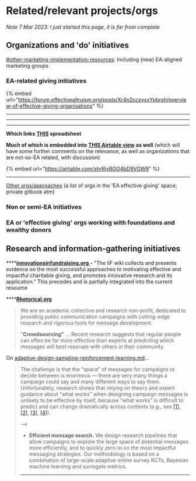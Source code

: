 # Related/relevant projects/orgs

_Note 7 Mar 2023: I just started this page, it is far from complete_

## Organizations and 'do' initiatives

[#other-marketing-implementation-resources](../marketing-and-testing-opportunities-tools-tips/implementation-and-collecting-data-issues/#other-marketing-implementation-resources "mention"): Including (new) EA-aligned marketing groups



### EA-related giving initiatives

{% embed url="https://forum.effectivealtruism.org/posts/Xr4n2cczyxxYpbrsh/overview-of-effective-giving-organisations" %}

****

****

****

**Which links** [**THIS**](https://docs.google.com/spreadsheets/d/1OSv9vkW0UkTyOuwOnYZeFfiZT8hrF8DSvUIwKKfh95A/edit#gid=0) **spreadsheet**

**Much of which is embedded into** [**THIS Airtable view**](https://airtable.com/shrRiyBGO4bD9VGW9) **as well** (which will have some further comments on the relevance, as well as organizations that are not-so-EA related, with discussion)

{% embed url="https://airtable.com/shrRiyBGO4bD9VGW9" %}

****

[Other orgs/approaches](https://app.gitbook.com/s/-Mf8cHxdwePMZXRTKnEE/contexts-and-environments-for-testing/other "mention") (a list of orgs in the 'EA effective giving' space; private gitbook atm)



### Non or semi-EA initiatives





### EA or 'effective giving' orgs working with foundations and wealthy donors





## Research and information-gathering initiatives

****[**innovationsinfundraising.org** ](https://innovationsinfundraising.org/doku.php) **-** "The IiF wiki collects and presents evidence on the most successful approaches to motivating effective and impactful charitable giving, and promotes innovative research and its application." This precedes and is partially integrated into the current resource&#x20;



****[**Rhetorical.org**](https://rhetorical.org/research-statement)

> We are an academic collective and research non-profit, dedicated to providing public communication campaigns with cutting-edge research and rigorous tools for message development.&#x20;
>
> "**Crowdsourcing"** ... Recent research suggests that regular people can often be far more effective than experts at predicting which messages will best resonate with others in their community.

On [adaptive-design-sampling-reinforcement-learning.md](../methodological-discussion/adaptive-design-sampling-reinforcement-learning.md "mention")...&#x20;

> The challenge is that the “space” of messages for campaigns to decide between is enormous — there are very many things a campaign could say and many different ways to say them. Unfortunately, research shows that relying on theory and expert guidance about “what works” when designing campaign messages is unlikely to be effective by itself, because “what works” is difficult to predict and can change dramatically across contexts (e.g., see [\[1\]](https://www.frontiersin.org/articles/10.3389/fpsyg.2021.664160/full), [\[2\]](https://onlinelibrary.wiley.com/doi/full/10.1111/ajps.12703), [\[3\]](https://www.annualreviews.org/doi/abs/10.1146/annurev-polisci-051120-110428), [\[4\]](https://www.pnas.org/doi/full/10.1073/pnas.2115126119)).
>
> \-->&#x20;
>
> * **Efficient message search.** We design research pipelines that allow campaigns to explore the large space of potential messages more efficiently, and to quickly zero-in on the most impactful messaging strategies. Our methodology is based on a combination of large-scale adaptive online survey RCTs, Bayesian machine learning and surrogate metrics.
>
> ****
